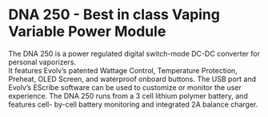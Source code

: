 # DNA 250 - Best in class Vaping Variable Power Module

The DNA 250 is a power regulated digital switch-mode DC-DC converter for personal vaporizers.  
It features Evolv’s patented Wattage Control, Temperature Protection, Preheat, OLED Screen, and waterproof onboard buttons. The USB port and Evolv’s EScribe software can be used to customize or monitor the user experience. The DNA 250 runs from a 3 cell lithium polymer battery, and features cell- by-cell battery monitoring and integrated 2A balance charger.
